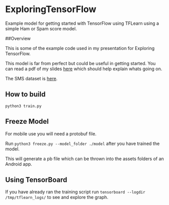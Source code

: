 # ExploringTensorFlow
Example model for getting started with TensorFlow using TFLearn using a simple Ham or Spam score model. 

##Overview

This is some of the example code used in my presentation for Exploring TensorFlow. 

This model is far from perfect but could be useful in getting started. You can read a pdf of my slides [here](https://t.co/QvGoWgvtWC) which should help explain whats going on.


The SMS dataset is [here](http://www.dt.fee.unicamp.br/~tiago/smsspamcollection/).

## How to build

`python3 train.py`

## Freeze Model

For mobile use you will need a protobuf file. 

Run `python3 freeze.py --model_folder ./model` after you have trained the model. 

This will generate a pb file which can be thrown into the assets folders of an Android app.

## Using TensorBoard
If you have already ran the training script run `tensorboard --logdir /tmp/tflearn_logs/` to see and explore the graph.
